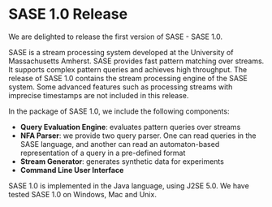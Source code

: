 # SASE 1.0 Release #
We are delighted to release the first version of SASE - SASE 1.0.

SASE is a stream processing system developed at the University of Massachusetts Amherst. SASE provides fast pattern matching over streams. It supports complex pattern queries and achieves high throughput. The release of SASE 1.0 contains the stream processing engine of the SASE system. Some advanced features such as processing streams with imprecise timestamps are not included in this release.

In the package of SASE 1.0, we include the following components:

  * **Query Evaluation Engine**: evaluates pattern queries over streams
  * **NFA Parser**: we provide two query parser. One can read queries in the SASE language, and another can read an automaton-based representation of a query in a pre-defined format
  * **Stream Generator**: generates synthetic data for experiments
  * **Command Line User Interface**

SASE 1.0 is implemented in the Java language, using J2SE 5.0. We have tested SASE 1.0 on Windows, Mac and Unix.